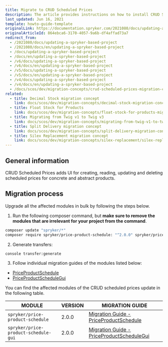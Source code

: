 ```yaml
---
title: Migrate to CRUD Scheduled Prices
description: The article provides instructions on how to install CRUD Scheduled Prices on all modules affected in bulk and them individually.
last_updated: Jun 16, 2021
template: howto-guide-template
originalLink: https://documentation.spryker.com/2021080/docs/updating-a-spryker-based-project
originalArticleId: 864ebca6-3170-4057-9a6b-df4affad73a7
redirect_from:
  - /2021080/docs/updating-a-spryker-based-project
  - /2021080/docs/en/updating-a-spryker-based-project
  - /docs/updating-a-spryker-based-project
  - /docs/en/updating-a-spryker-based-project
  - /v6/docs/updating-a-spryker-based-project
  - /v6/docs/en/updating-a-spryker-based-project
  - /v5/docs/updating-a-spryker-based-project
  - /v5/docs/en/updating-a-spryker-based-project
  - /v4/docs/updating-a-spryker-based-project
  - /v4/docs/en/updating-a-spryker-based-project
  - /docs/scos/dev/migration-concepts/crud-scheduled-prices-migration-concept.html
related:
  - title: Decimal Stock migration concept
    link: docs/scos/dev/migration-concepts/decimal-stock-migration-concept.html
  - title: Float Stock for Products
    link: docs/scos/dev/migration-concepts/float-stock-for-products-migration-concept.html
  - title: Migrating from Twig v1 to Twig v3
    link: docs/scos/dev/migration-concepts/migrating-from-twig-v1-to-twig-v3.html
  - title: Split Delivery migration concept
    link: docs/scos/dev/migration-concepts/split-delivery-migration-concept.html
  - title: Silex Replacement migration concept
    link: docs/scos/dev/migration-concepts/silex-replacement/silex-replacement.html
---
```


## General information

CRUD Scheduled Prices adds UI for creating, reading, updating and deleting scheduled prices for concrete and abstract products.

## Migration process

Upgrade all the affected modules in bulk by following the steps below.

1. Run the following composer command, but **make sure to remove the modules that are irrelevant for your project from the command**.

```bash
composer update "spryker/*"
composer require spryker/price-product-schedule: "^2.0.0" spryker/price-product-schedule-gui: "^2.0.0" --update-with-dependencies
```

2. Generate transfers:

```bash
console transfer:generate
```

3. Follow individual migration guides of the modules listed below:

* [PriceProductSchedule](/docs/scos/dev/module-migration-guides/migration-guide-priceproductschedule.html#upgrading-from-version-1-to-version-200)
* [PriceProductScheduleGui](/docs/scos/dev/module-migration-guides/migration-guide-priceproductschedulegui.html)

You can find the affected modules of the CRUD scheduled prices update in the following table.

| MODULE | VERSION | MIGRATION GUIDE |
| --- | --- | --- |
| `spryker/price-product-schedule	` | 	2.0.0 | [Migration Guide - PriceProductSchedule](/docs/scos/dev/module-migration-guides/migration-guide-priceproductschedule.html#upgrading-from-version-1-to-version-200) |
| `spryker/price-product-schedule-gui` | 	2.0.0 | [Migration Guide - PriceProductScheduleGui](/docs/scos/dev/module-migration-guides/migration-guide-priceproductschedulegui.html) |
